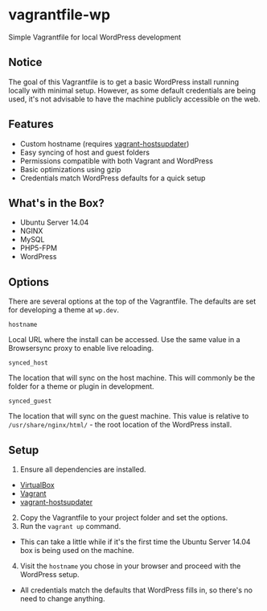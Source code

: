 # vagrantfile-wp

Simple Vagrantfile for local WordPress development

## Notice

The goal of this Vagrantfile is to get a basic WordPress install running locally with minimal setup.  However, as some default credentials are being used, it's not advisable to have the machine publicly accessible on the web.

## Features

- Custom hostname (requires [vagrant-hostsupdater](https://github.com/cogitatio/vagrant-hostsupdater))
- Easy syncing of host and guest folders
- Permissions compatible with both Vagrant and WordPress
- Basic optimizations using gzip
- Credentials match WordPress defaults for a quick setup

## What's in the Box?

- Ubuntu Server 14.04
- NGINX
- MySQL
- PHP5-FPM
- WordPress

## Options

There are several options at the top of the Vagrantfile.  The defaults are set for developing a theme at `wp.dev`.

`hostname`

Local URL where the install can be accessed.  Use the same value in a Browsersync proxy to enable live reloading.

`synced_host`

The location that will sync on the host machine.  This will commonly be the folder for a theme or plugin in development.

`synced_guest`

The location that will sync on the guest machine.  This value is relative to `/usr/share/nginx/html/` - the root location of the WordPress install.

## Setup

1. Ensure all dependencies are installed.
  - [VirtualBox](https://www.virtualbox.org/)
  - [Vagrant](https://www.vagrantup.com/)
  - [vagrant-hostsupdater](https://github.com/cogitatio/vagrant-hostsupdater)
2. Copy the Vagrantfile to your project folder and set the options.
3. Run the `vagrant up` command.
  - This can take a little while if it's the first time the Ubuntu Server 14.04 box is being used on the machine.
4. Visit the `hostname` you chose in your browser and proceed with the WordPress setup.
  - All credentials match the defaults that WordPress fills in, so there's no need to change anything.
